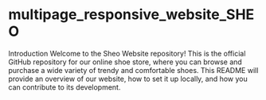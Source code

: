   # multipage_responsive_website_SHEO
  Introduction
Welcome to the Sheo Website repository! This is the official GitHub repository for our online shoe store, where you can browse and purchase a wide variety of trendy and comfortable shoes. This README will provide an overview of our website, how to set it up locally, and how you can contribute to its development.
